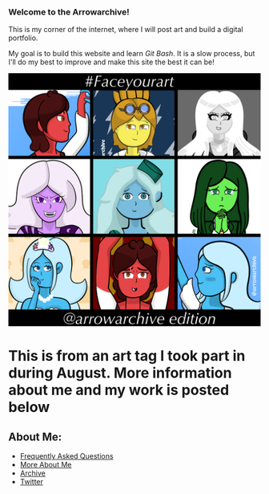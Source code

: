 ### Welcome to the Arrowarchive!
This is my corner of the internet, where I will post art and build a digital portfolio. 

My goal is to build this website and learn *Git Bash*. It is a slow process, but I'll do my best to improve and make this site the best it can be! 

![facemyart](images/facemyart.PNG)

# This is from an art tag I took part in during August. More information about me and my work is posted below

## About Me:
* [Frequently Asked Questions](FAQ.md)
* [More About Me](aboutmore.md)
* [Archive](gallery.md)
* [Twitter](https://twitter.com/arrowarchive)






